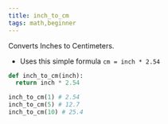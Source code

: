 ```yaml
---
title: inch_to_cm
tags: math,beginner
---
```


Converts Inches to Centimeters.

- Uses this simple formula `cm = inch * 2.54`

```py
def inch_to_cm(inch):
  return inch * 2.54
```

```py
inch_to_cm(1) # 2.54
inch_to_cm(5) # 12.7
inch_to_cm(10) # 25.4
```
